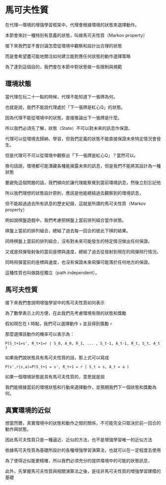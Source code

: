 # 馬可夫性質

在代理—環境的增強學習框架中，代理會根據環境的狀態來選擇動作。

本節會來討一種特別有意義的狀態，叫做馬可夫性質（Markov property）

接下來我們並不會討論怎麼從環境中觀察和設計出合理的狀態

而是會希望盡可能地關注如何建立能對應任何狀態的動作選擇策略

為了達到這個目的，我們會在本節中對狀態做一些限制與規範

## 環境狀態

當代理在玩二十一點的時候，代理不能知道下一張牌為何。

也就是說，我們不能說代理處於「下一張牌是紅心Q」的狀態。

因為代理不能從環境中的狀態，直接推論出下一張牌是什麼。

所以我們必須先了解，狀態（State）不可以對未來的訊息作保證。

代理可以從環境去歸納、學習，但我們定義的狀態不能直接保證未來特定情況會發生。

但是代理可不可以從環境中觀察出「下一張牌是紅心Q」？當然可以。

換句話說，環境都可能潛藏各種能揭露未來的訊息，但是我們不能將其設計為一種狀態

要避免這個問題的話，我們傾向於讓代理能察覺到當前環境訊息，然後立刻忘記他

所以我們理想的狀態設計原則，應該是他能總結過去觀察到的環境訊息，

但不能超過過去所有訊息的歷史紀錄，這就是所謂的馬可夫性質（Markov property）

例如說棋盤遊戲中，我們考慮把棋盤上當前排列組合當作狀態。

棋盤上當前的排列組合，總結了過去每一回合的彼此下棋的結果。

同時棋盤上當前的排列組合，沒有對未來可能發生的特定情況做出任何保證。

又或是飛彈發射後的當前座標與速度，總結了過去從發射到現在的飛彈飛行情況。

同時飛彈當前的座標與速度，也沒有保證未來飛彈可能落於任何地方的保證。

這種性質也叫做路徑獨立（path independent）。

## 馬可夫性質

接下來我們會說明增強學習中的馬可夫性質如何表示

為了數學表示上的方便，在此我們先考慮環境有限的狀態和獎勵

假如現在在 t 時點，我們可以選擇動作 `s` 並且得到獎勵 `r` 

那麼選擇該動作的機率可以表示為：

```
P(S_t+1=s', R_t+1=r | S_0, A_0, R_1, ... , S_t-1, A_t-1, R_t, S_t, A_t )
```

如果我們說狀態具有馬可夫性質的話，那上式可以寫成

```
P(s',r|s,a)=P(S_t+1 = s', R_t+1 = r | S_t = s, A_t = a )
```

如果一個環境狀態是具有馬可夫性質的，意思就是說

我們能根據當前的環境狀態和行動來選擇動作，並預期我們下一個狀態和獎勵為何。


## 真實環境的近似

想當然爾，真實環境中的狀態和動作之間的關係，不可能完全只取決於前一回合的動作與狀態。

因此馬可夫性質只是一種逼近、近似的方法，也不是增強學習唯一的近似方法

依據馬可夫性質為基礎所設計的各種增強學習演算法，也就可以在一定程度去使用

為了使得近似能更精確，所以我們必須充分的提供環境中的可能的狀態訊息，

此外，先掌握馬可夫性質與相關演算法之後，是往非馬可夫性質的增強學習建模的基礎